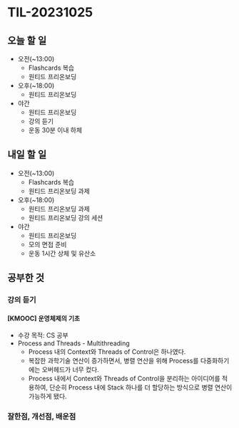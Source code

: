 # TIL-20231025

## 오늘 할 일

- 오전(~13:00)
  - Flashcards 복습
  - 원티드 프리온보딩
- 오후(~18:00)
  - 원티드 프리온보딩
- 야간
  - 원티드 프리온보딩
  - 강의 듣기
  - 운동 30분 이내 하체

## 내일 할 일

- 오전(~13:00)
  - Flashcards 복습
  - 원티드 프리온보딩 과제
- 오후(~18:00)
  - 원티드 프리온보딩 과제
  - 원티드 프리온보딩 강의 세션
- 야간
  - 원티드 프리온보딩
  - 모의 면접 준비
  - 운동 1시간 상체 및 유산소

## 공부한 것

### 강의 듣기

#### [KMOOC] 운영체제의 기초

- 수강 목적: CS 공부
- Process and Threads - Multithreading
  - Process 내의 Context와 Threads of Control은 하나였다.
  - 복잡한 과학기술 연산이 증가하면서, 병렬 연산을 위해 Process를 다중화하기에는 오버헤드가 너무 컸다.
  - Process 내에서 Context와 Threads of Control을 분리하는 아이디어를 적용하여, 단순히 Process 내에 Stack 하나를 더 할당하는 방식으로 병렬 연산이 가능하게 됐다.

### 잘한점, 개선점, 배운점
